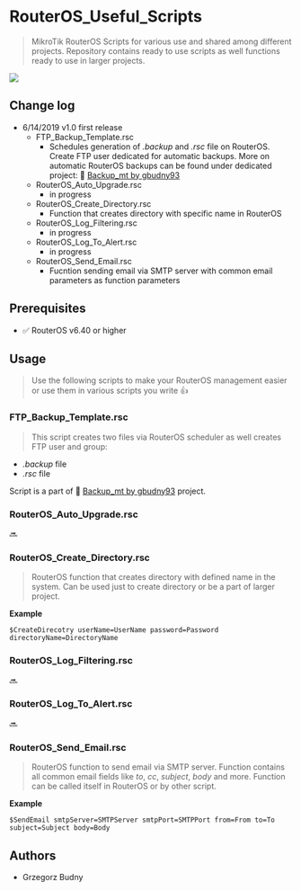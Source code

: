 # RouterOS_Useful_Scripts
> MikroTik RouterOS Scripts for various use and shared among different projects. Repository contains ready to use scripts as well functions ready to use in larger projects. 

![](https://img.shields.io/badge/version-1.0-blue.svg)

## Change log 

  - 6/14/2019 v1.0 first release
    - FTP_Backup_Template.rsc
      - Schedules generation of *.backup* and *.rsc* file on RouterOS. Create FTP user dedicated for automatic backups. More on automatic RouterOS
      backups can be found under dedicated project: :link: [Backup_mt by gbudny93](https://github.com/gbudny93/Backup_mt)
    - RouterOS_Auto_Upgrade.rsc
      - in progress
    - RouterOS_Create_Directory.rsc
      - Function that creates directory with specific name in RouterOS
    - RouterOS_Log_Filtering.rsc
      - in progress
    - RouterOS_Log_To_Alert.rsc
      - in progress
    - RouterOS_Send_Email.rsc
      - Fucntion sending email via SMTP server with common email parameters as function parameters
    
## Prerequisites

  -  :white_check_mark: RouterOS v6.40 or higher
  


## Usage

> Use the following scripts to make your RouterOS management easier or use them in various scripts you write 
:+1: 

### FTP_Backup_Template.rsc

> This script creates two files via RouterOS scheduler as well creates FTP user and group: 
  - *.backup* file 
  - *.rsc* file 
  
Script is a part of  :link: [Backup_mt by gbudny93](https://github.com/gbudny93/Backup_mt) project.

### RouterOS_Auto_Upgrade.rsc

 :soon:

### RouterOS_Create_Directory.rsc

> RouterOS function that creates directory with defined name in the system. Can be used just to create directory or be a part of larger project. 

**Example**
 ```rascal
 $CreateDirecotry userName=UserName password=Password directoryName=DirectoryName
```

### RouterOS_Log_Filtering.rsc

 :soon:

### RouterOS_Log_To_Alert.rsc

 :soon:

### RouterOS_Send_Email.rsc

> RouterOS function to send email via SMTP server. Function contains all common email fields like *to*, *cc*, *subject*, *body* and more. Function can be called itself in RouterOS or by other script.

**Example**
```
$SendEmail smtpServer=SMTPServer smtpPort=SMTPPort from=From to=To subject=Subject body=Body
```

## Authors

  - Grzegorz Budny




  
  

